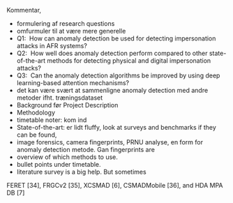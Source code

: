 
Kommentar, 
- formulering af research questions
- omfurmuler til at være mere generelle 
- Q1:  How can anomaly detection be used for detecting impersonation attacks in AFR systems?
- Q2:  How well does anomaly detection perform compared to other state-of-the-art methods for detecting physical and digital impersonation attacks?
- Q3:  Can the anomaly detection algorithms be improved by using deep learning-based attention mechanisms?
- det kan være svært at sammenligne anomaly detection med andre metoder ifht. træningsdataset
- Background før Project Description
- Methodology
- timetable noter: kom ind 
- State-of-the-art: er lidt fluffy, look at surveys and benchmarks if they can be found, 
- image forensics, camera fingerprints, PRNU analyse, en form for anomaly detection metode. Gan fingerprints are 
- overview of which methods to use. 
- bullet points under timetable. 
- literature survey is a big help. But sometimes 


FERET [34], FRGCv2 [35], XCSMAD [6], CSMADMobile [36], and HDA MPA DB [7]